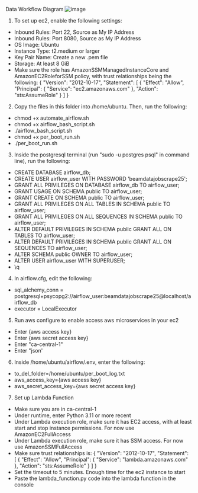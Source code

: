 Data Workflow Diagram
![image](https://github.com/user-attachments/assets/e9a13a95-91eb-43e2-8f52-2a6955ed32b7)

1. To set up ec2, enable the following settings:
- Inbound Rules: Port 22, Source as My IP Address
- Inbound Rules: Port 8080, Source as My IP Address
- OS Image: Ubuntu
- Instance Type: t2.medium or larger
- Key Pair Name: Create a new .pem file
- Storage: At least 8 GiB
- Make sure the role has AmazonSSMManagedInstanceCore and AmazonEC2RoleforSSM policy, with trust relationships being the following:
{
    "Version": "2012-10-17",
    "Statement": [
        {
            "Effect": "Allow",
            "Principal": {
                "Service": "ec2.amazonaws.com"
            },
            "Action": "sts:AssumeRole"
        }
    ]
}
2. Copy the files in this folder into /home/ubuntu. Then, run the following:
- chmod +x automate_airflow.sh
- chmod +x airflow_bash_script.sh
- ./airflow_bash_script.sh
- chmod +x per_boot_run.sh
- ./per_boot_run.sh
3. Inside the postgresql terminal (run "sudo -u postgres psql" in command line), run the following:
- CREATE DATABASE airflow_db;
- CREATE USER airflow_user WITH PASSWORD 'beamdatajobscrape25';
- GRANT ALL PRIVILEGES ON DATABASE airflow_db TO airflow_user;
- GRANT USAGE ON SCHEMA public TO airflow_user;
- GRANT CREATE ON SCHEMA public TO airflow_user;
- GRANT ALL PRIVILEGES ON ALL TABLES IN SCHEMA public TO airflow_user;
- GRANT ALL PRIVILEGES ON ALL SEQUENCES IN SCHEMA public TO airflow_user;
- ALTER DEFAULT PRIVILEGES IN SCHEMA public GRANT ALL ON TABLES TO airflow_user;
- ALTER DEFAULT PRIVILEGES IN SCHEMA public GRANT ALL ON SEQUENCES TO airflow_user;
- ALTER SCHEMA public OWNER TO airflow_user;
- ALTER USER airflow_user WITH SUPERUSER;
- \q
4. In airflow.cfg, edit the following:
-  sql_alchemy_conn = postgresql+psycopg2://airflow_user:beamdatajobscrape25@localhost/airflow_db
-  executor = LocalExecutor
5. Run aws configure to enable access aws microservices in your ec2
-  Enter {aws access key}
-  Enter {aws secret access key}
-  Enter "ca-central-1"
-  Enter "json'
6. Inside /home/ubuntu/airflow/.env, enter the following:
-  to_del_folder=/home/ubuntu/per_boot_log.txt
-  aws_access_key={aws access key}
-  aws_secret_access_key={aws secret access key}
7. Set up Lambda Function
- Make sure you are in ca-central-1
- Under runtime, enter Python 3.11 or more recent
- Under Lambda execution role, make sure it has EC2 access, with at least start and stop instance permissions. For now use AmazonEC2FullAccess
- Under Lambda execution role, make sure it has SSM access. For now use AmazonSSMFullAccess
- Make sure trust relationships is:
{
    "Version": "2012-10-17",
    "Statement": [
        {
            "Effect": "Allow",
            "Principal": {
                "Service": "lambda.amazonaws.com"
            },
            "Action": "sts:AssumeRole"
        }
    ]
}
- Set the timeout to 5 minutes. Enough time for the ec2 instance to start
- Paste the lambda_function.py code into the lambda function in the console
